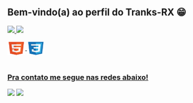 ## Bem-vindo(a) ao perfil do Tranks-RX 😁

 <div>
   <a href="https://github.com/Tranks-RX">
   <img height="180em" src="https://github-readme-stats.vercel.app/api?username=Tranks-RX&show_icons=true&theme=tokyonight&include_all_commits=true&count_private=true"/>
   <img height="180em" src="https://github-readme-stats.vercel.app/api/top-langs/?username=Tranks-RX&layout=compact&langs_count=6&theme=tokyonight"/>
</div>
    
<div style="display: inline_block"><br>
  <!--<img align="center" alt="Js" height="30" width="40" src="https://raw.githubusercontent.com/devicons/devicon/master/icons/javascript/javascript-plain.svg ">-->
  <img align="center" alt="HTML" height="30" width="40" src="https://raw.githubusercontent.com/devicons/devicon/master/icons/html5/html5-original.svg ">
  <img align="center" alt="CSS" height="30" width="40" src="https://raw.githubusercontent.com/devicons/devicon/master/icons/css3/css3-original.svg ">
</div>
 
<br>
 
### Pra contato me segue nas redes abaixo!
 
<div>
 <!--<a href="https://www.youtube.com/devemdobro" target="_blank"><img src="https://img.shields.io/badge/YouTube-FF0000?style=for-the- badge&logo=youtube&logoColor=white" target="_blank"></a>-->
  <a href="https://instagram.com/_jaaao_souza_" target="_blank"><img src="https://img.shields.io/badge/-Instagram-%23E4405F?style=for-the- badge&logo=instagram&logoColor=white"></a>
 <!--<a href="https://discord.gg/5DVhGKVf4h" target="_blank"><img src="https://img.shields.io/badge/Discord-7289DA?style=for-the-badge&logo= discord&logoColor=white" target="_blank"></a>-->
  <a href = "mailto:joaovictorssouza497@gmail.com"><img src="https://img.shields.io/badge/-Gmail-%23333?style=for-the-badge&logo=gmail&logoColor=white" alvo ="_blank"></a>
 <!-- <a href="https://www.linkedin.com/in/ricardohdias" target="_blank"><img src="https://img.shields.io/badge/-LinkedIn-%230077B5?style= for-the-badge&logo=linkedin&logoColor=white" target="_blank"></a>-->
</div>
